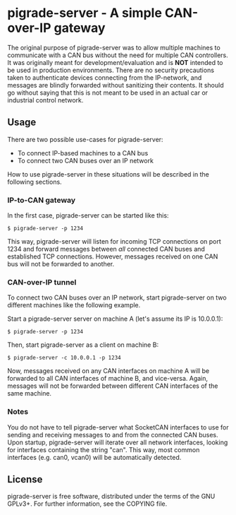 # pigrade-server - A simple CAN-over-IP gateway

The original purpose of pigrade-server was to allow multiple machines to communicate with
a CAN bus without the need for multiple CAN controllers. It was originally meant
for development/evaluation and is **NOT** intended to be used in production
environments.
There are no security precautions taken to authenticate devices connecting from
the IP-network, and messages are blindly forwarded without sanitizing their
contents. It should go without saying that this is not meant to be used in an
actual car or industrial control network.


## Usage

There are two possible use-cases for pigrade-server:

* To connect IP-based machines to a CAN bus
* To connect two CAN buses over an IP network

How to use pigrade-server in these situations will be described in the following sections.


### IP-to-CAN gateway

In the first case, pigrade-server can be started like this:

```
$ pigrade-server -p 1234
```

This way, pigrade-server will listen for incoming TCP connections on port 1234 and forward
messages between *all* connected CAN buses and established TCP connections. However,
messages received on one CAN bus will not be forwarded to another.


### CAN-over-IP tunnel

To connect two CAN buses over an IP network, start pigrade-server on two different machines
like the following example.

Start a pigrade-server server on machine A (let's assume its IP is 10.0.0.1):

```
$ pigrade-server -p 1234
```

Then, start pigrade-server as a client on machine B:

```
$ pigrade-server -c 10.0.0.1 -p 1234
```

Now, messages received on any CAN interfaces on machine A will be forwarded to all
CAN interfaces of machine B, and vice-versa. Again, messages will not be forwarded
between different CAN interfaces of the same machine.


### Notes

You do not have to tell pigrade-server what SocketCAN interfaces to use for sending and
receiving messages to and from the connected CAN buses. Upon startup, pigrade-server will
iterate over all network interfaces, looking for interfaces containing the string
"can". This way, most common interfaces (e.g. can0, vcan0) will be automatically
detected.


## License

pigrade-server is free software, distributed under the terms of the GNU GPLv3+. For further
information, see the COPYING file.

